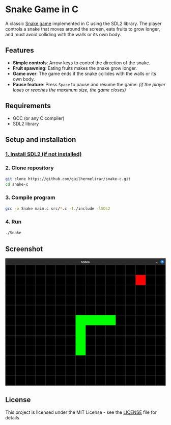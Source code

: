 # Snake Game in C

A classic [Snake game](https://en.wikipedia.org/wiki/Snake_(video_game_genre)) implemented in C using the SDL2 library. The player controls a snake that moves around the screen, eats fruits to grow longer, and must avoid colliding with the walls or its own body.

## Features

- **Simple controls**: Arrow keys to control the direction of the snake.
- **Fruit spawning**: Eating fruits makes the snake grow longer.
- **Game over**: The game ends if the snake collides with the walls or its own body.
- **Pause feature**: Press `Space` to pause and resume the game.
*(if the player loses or reaches the maximum size, the game closes)*

## Requirements

- GCC (or any C compiler)
- SDL2 library

## Setup and installation

### [1. Install SDL2 (if not installed)](https://wiki.libsdl.org/SDL2/Installation)

### 2. Clone repository

```bash
git clone https://github.com/guilhermelirar/snake-c.git
cd snake-c
```

### 3. Compile program
```bash
gcc -o Snake main.c src/*.c -I./include -lSDL2
```
### 4. Run
```bash
./Snake
```

## Screenshot
![Screenshot](screenshot.png)

## License
This project is licensed under the MIT License - see the [LICENSE](LICENSE) file for details
